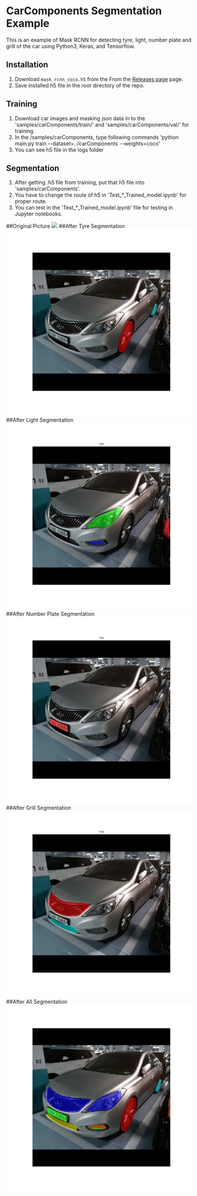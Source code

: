 # CarComponents Segmentation Example
This is an example of Mask RCNN for detecting tyre, light, number plate and grill of the car
using Python3, Keras, and Tensorflow.

## Installation
1. Download `mask_rcnn_coco.h5` from the From the [Releases page](https://github.com/matterport/Mask_RCNN/releases) page. 
2. Save installed h5 file in the root directory of the repo.

## Training
1. Download car images and masking json data in to the 'samples/carComponents/train/' and 'samples/carComponents/val/' for training.
2. In the /samples/carComponents, type following commands
'python main.py train --dataset=../carComponents --weights=coco'
3. You can see h5 file in the logs folder

## Segmentation
1. After getting .h5 file from training, put that h5 file into 'samples/carComponents'.
2. You have to change the route of h5 in 'Test_*_Trained_model.ipynb' for proper route.
3. You can test in the 'Test_*_Trained_model.ipynb' file for testing in Jupyter notebooks.

##Original Picture
![](assets/original/4.jpg)
##After Tyre Segmentation
![](assets/tyre/4.jpg)
##After Light Segmentation
![](assets/light/4.jpg)
##After Number Plate Segmentation
![](assets/number/4.jpg)
##After Grill Segmentation
![](assets/grill/4.jpg)
##After All Segmentation
![](assets/total/4.jpg)